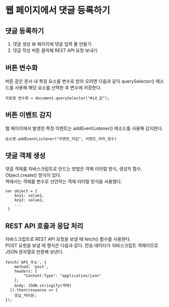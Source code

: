 # 웹 페이지에서 댓글 등록하기

## 댓글 등록하기
1. 댓글 생성 뷰 페이지에 댓글 입력 폼 만들기
2. 댓글 작성 버튼 클릭해 REST API 요청 보내기

## 버튼 변수화
버튼 같은 문서 내 특정 요소를 변수로 받아 오려면 다음과 같이 querySelector() 메소드를 사용해 
해당 요소를 선택한 후 변수에 저장한다.  

```자료형 변수명 = document.querySelector("#id_값");```

## 버튼 이벤트 감지
웹 페이지에서 발생한 특정 이벤트는 addEventListener() 메소드를 사용해 감지한다.  

```요소명.addEventListener("이벤트_타입", 이벤트_처리_함수)```

## 댓글 객체 생성
댓글 객체를 자바스크립트로 만드는 방법은 객체 리터럴 방식, 생성자 함수, Object.create() 방식이 있다.  
책에서는 객체를 변수로 선언하는 객체 리터럴 방식을 사용했다.  

```
var object = {
    key1: value1,
    key2: value2,
    ...
 } 
 ```

## REST API 호출과 응답 처리
자바스크립트로 REST API 요청을 보낼 때 fetch() 함수를 사용한다.  
POST 요청을 보낼 때 형식은 다음과 같다. 전송 데이터가 자바스크립트 객체이므로 JSON 문자열로 반환해 보낸다.  

```
fetch('API_주소', {
    method: 'post',
    headers: {
        "Content-Type": "application/json"
    },
    body: JSON.stringify(객체)
  }).then(response => {
    응답_처리문;
});
```